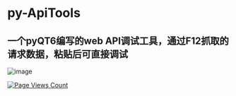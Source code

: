 # py-ApiTools
## 一个pyQT6编写的web API调试工具，通过F12抓取的请求数据，粘贴后可直接调试

![image](https://github.com/user-attachments/assets/30dc15fc-e9c3-4e62-af9c-72003c70a536)

[![Page Views Count](https://badges.toozhao.com/badges/01J4XGNMP2SRHY2P9QG4WPQJA5/blue.svg)](https://badges.toozhao.com/stats/01J4XGNMP2SRHY2P9QG4WPQJA5 "Get your own page views count badge on badges.toozhao.com")
